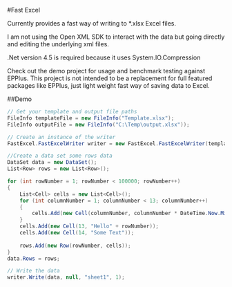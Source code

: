 #Fast Excel

Currently provides a fast way of writing to *.xlsx Excel files.

I am not using the Open XML SDK to interact with the data but going directly and editing the underlying xml files.

.Net version 4.5 is required because it uses System.IO.Compression


Check out the demo project for usage and benchmark testing against EPPlus.
This project is not intended to be a replacement for full featured packages like EPPlus, just light weight fast way of saving data to Excel.

##Demo

```C#
// Get your template and output file paths
FileInfo templateFile = new FileInfo("Template.xlsx");
FileInfo outputFile = new FileInfo("C:\Temp\output.xlsx"));

// Create an instance of the writer
FastExcel.FastExcelWriter writer = new FastExcel.FastExcelWriter(templateFile, outputFile);

//Create a data set some rows data
DataSet data = new DataSet();
List<Row> rows = new List<Row>();

for (int rowNumber = 1; rowNumber < 100000; rowNumber++)
{
	List<Cell> cells = new List<Cell>();
    for (int columnNumber = 1; columnNumber < 13; columnNumber++)
    {
    	cells.Add(new Cell(columnNumber, columnNumber * DateTime.Now.Millisecond));
    }
    cells.Add(new Cell(13, "Hello" + rowNumber));
    cells.Add(new Cell(14, "Some Text"));
    
    rows.Add(new Row(rowNumber, cells));
}
data.Rows = rows;

// Write the data
writer.Write(data, null, "sheet1", 1);
```